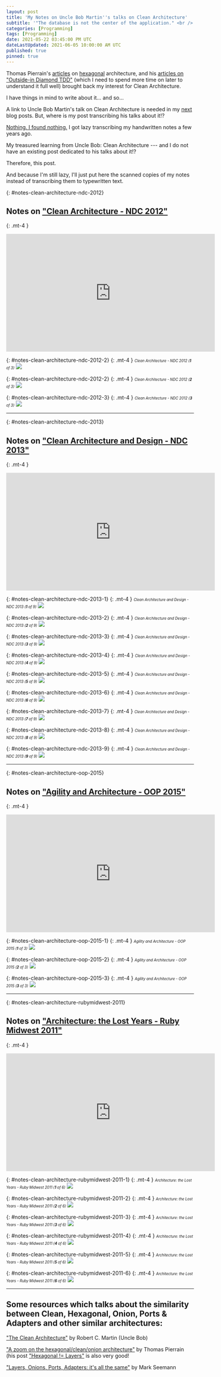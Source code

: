 ```yaml
---
layout: post
title: 'My Notes on Uncle Bob Martin''s talks on Clean Architecture'
subtitle: '"The database is not the center of the application." <br /> "The Web is a delivery mechanism." <br /> "The Web drove out of our range the architectural ideas Jacobson had given us."'
categories: [Programming]
tags: [Programming]
date: 2021-05-22 03:45:00 PM UTC
dateLastUpdated: 2021-06-05 10:00:00 AM UTC
published: true
pinned: true
---
```


<!-- Started May 22, 2021 5:30 AM Philippine Time -->
<!-- Updated June 5, 2021 6:00 PM Philippine Time -->

Thomas Pierrain's [articles](https://tpierrain.blogspot.com/2016/04/hexagonal-layers.html) on [hexagonal](https://tpierrain.blogspot.com/2013/08/a-zoom-on-hexagonalcleanonion.html) architecture, and his [articles on "Outside-in Diamond TDD"](https://tpierrain.blogspot.com/2021/03/outside-in-diamond-tdd-1-style-made.html) (which I need to spend more time on later to understand it full well) brought back my interest for Clean Architecture.

I have things in mind to write about it... and so...

A link to Uncle Bob Martin's talk on Clean Architecture is needed in my [next](/2021/05/30/clean-architecture-of-uncle-bob-martin-in-aspnet-mvc-web-api) blog posts. But, where is my post transcribing his talks about it!?

[Nothing. I found nothing.](/2017/04/15/agility-and-architecture-by-uncle-bob-martin-oop-2015-keynote/) I got lazy transcribing my handwritten notes a few years ago.

My treasured learning from Uncle Bob: Clean Architecture --- and I do not have an existing post dedicated to his talks about it!?

Therefore, this post.

And because I'm still lazy, I'll just put here the scanned copies of my notes instead of transcribing them to typewritten text.



<!-- 
In [an old blog post](/2017/04/15/agility-and-architecture-by-uncle-bob-martin-oop-2015-keynote/), I said that I will post my Uncle Bob Martin's talk "Architecture: The Lost Years". I got lazy transcribing my handwritten notes during that time, so... I do not have an existing post dedicated to Uncle Bob's Clean Architecture!!

But I need to link to those notes in my next blog post, so I will put my scanned handwritten notes here so I will have something to link to

 -->



<!--more-->

{: #notes-clean-architecture-ndc-2012}
## Notes on ["Clean Architecture - NDC 2012"](https://www.youtube.com/watch?v=Nltqi7ODZTM&ab_channel=gnbitcom)

{: .mt-4 }
<iframe width="560" height="315" src="https://www.youtube.com/embed/Nltqi7ODZTM" title="YouTube video player" frameborder="0" allow="accelerometer; autoplay; clipboard-write; encrypted-media; gyroscope; picture-in-picture" allowfullscreen></iframe>


{: #notes-clean-architecture-ndc-2012-2}
{: .mt-4 }
*<small><small>Clean Architecture - NDC 2012 (<strong>1</strong> of 3)</small></small>*
![](/images/2021/2021-05-23-notes-clean-architecture-ndc-2012-1.jpg)

{: #notes-clean-architecture-ndc-2012-2}
{: .mt-4 }
*<small><small>Clean Architecture - NDC 2012 (<strong>2</strong> of 3)</small></small>*
![](/images/2021/2021-05-23-notes-clean-architecture-ndc-2012-2.jpg)

{: #notes-clean-architecture-ndc-2012-3}
{: .mt-4 }
*<small><small>Clean Architecture - NDC 2012 (<strong>3</strong> of 3)</small></small>*
![](/images/2021/2021-05-23-notes-clean-architecture-ndc-2012-3.jpg)



-----

{: #notes-clean-architecture-ndc-2013}
## Notes on ["Clean Architecture and Design - NDC 2013"](https://www.youtube.com/watch?v=Nsjsiz2A9mg&ab_channel=gnbitcom)

{: .mt-4 }
<iframe width="560" height="315" src="https://www.youtube.com/embed/Nsjsiz2A9mg" title="YouTube video player" frameborder="0" allow="accelerometer; autoplay; clipboard-write; encrypted-media; gyroscope; picture-in-picture" allowfullscreen></iframe>


{: #notes-clean-architecture-ndc-2013-1}
{: .mt-4 }
*<small><small>Clean Architecture and Design - NDC 2013 (<strong>1</strong> of 9)</small></small>*
![](/images/2021/2021-05-23-notes-clean-architecture-ndc-2013-1.jpg)

{: #notes-clean-architecture-ndc-2013-2}
{: .mt-4 }
*<small><small>Clean Architecture and Design - NDC 2013 (<strong>2</strong> of 9)</small></small>*
![](/images/2021/2021-05-23-notes-clean-architecture-ndc-2013-2.jpg)

{: #notes-clean-architecture-ndc-2013-3}
{: .mt-4 }
*<small><small>Clean Architecture and Design - NDC 2013 (<strong>3</strong> of 9)</small></small>*
![](/images/2021/2021-05-23-notes-clean-architecture-ndc-2013-3.jpg)

{: #notes-clean-architecture-ndc-2013-4}
{: .mt-4 }
*<small><small>Clean Architecture and Design - NDC 2013 (<strong>4</strong> of 9)</small></small>*
![](/images/2021/2021-05-23-notes-clean-architecture-ndc-2013-4.jpg)

{: #notes-clean-architecture-ndc-2013-5}
{: .mt-4 }
*<small><small>Clean Architecture and Design - NDC 2013 (<strong>5</strong> of 9)</small></small>*
![](/images/2021/2021-05-23-notes-clean-architecture-ndc-2013-5.jpg)

{: #notes-clean-architecture-ndc-2013-6}
{: .mt-4 }
*<small><small>Clean Architecture and Design - NDC 2013 (<strong>6</strong> of 9)</small></small>*
![](/images/2021/2021-05-23-notes-clean-architecture-ndc-2013-6.jpg)

{: #notes-clean-architecture-ndc-2013-7}
{: .mt-4 }
*<small><small>Clean Architecture and Design - NDC 2013 (<strong>7</strong> of 9)</small></small>*
![](/images/2021/2021-05-23-notes-clean-architecture-ndc-2013-7.jpg)

{: #notes-clean-architecture-ndc-2013-8}
{: .mt-4 }
*<small><small>Clean Architecture and Design - NDC 2013 (<strong>8</strong> of 9)</small></small>*
![](/images/2021/2021-05-23-notes-clean-architecture-ndc-2013-8.jpg)

{: #notes-clean-architecture-ndc-2013-9}
{: .mt-4 }
*<small><small>Clean Architecture and Design - NDC 2013 (<strong>9</strong> of 9)</small></small>*
![](/images/2021/2021-05-23-notes-clean-architecture-ndc-2013-9.jpg)



-----

{: #notes-clean-architecture-oop-2015}
## Notes on ["Agility and Architecture - OOP 2015"](https://www.youtube.com/watch?v=0oGpWmS0aYQ&ab_channel=SIGSDATACOM)

{: .mt-4 }
<iframe width="560" height="315" src="https://www.youtube.com/embed/0oGpWmS0aYQ" title="YouTube video player" frameborder="0" allow="accelerometer; autoplay; clipboard-write; encrypted-media; gyroscope; picture-in-picture" allowfullscreen></iframe>


{: #notes-clean-architecture-oop-2015-1}
{: .mt-4 }
*<small><small>Agility and Architecture - OOP 2015 (<strong>1</strong> of 3)</small></small>*
![](/images/2021/2021-05-23-notes-clean-architecture-oop-2015-1.jpg)

{: #notes-clean-architecture-oop-2015-2}
{: .mt-4 }
*<small><small>Agility and Architecture - OOP 2015 (<strong>2</strong> of 3)</small></small>*
![](/images/2021/2021-05-23-notes-clean-architecture-oop-2015-2.jpg)

{: #notes-clean-architecture-oop-2015-3}
{: .mt-4 }
*<small><small>Agility and Architecture - OOP 2015 (<strong>3</strong> of 3)</small></small>*
![](/images/2021/2021-05-23-notes-clean-architecture-oop-2015-3.jpg)



-----

{: #notes-clean-architecture-rubymidwest-2011}
## Notes on ["Architecture: the Lost Years - Ruby Midwest 2011"](https://www.youtube.com/watch?v=WpkDN78P884&ab_channel=Confreaks)

{: .mt-4 }
<iframe width="560" height="315" src="https://www.youtube.com/embed/WpkDN78P884" title="YouTube video player" frameborder="0" allow="accelerometer; autoplay; clipboard-write; encrypted-media; gyroscope; picture-in-picture" allowfullscreen></iframe>


{: #notes-clean-architecture-rubymidwest-2011-1}
{: .mt-4 }
*<small><small>Architecture: the Lost Years - Ruby Midwest 2011 (<strong>1</strong> of 6)</small></small>*
![](/images/2021/2021-05-23-notes-clean-architecture-rubymidwest-2011-1.jpg)

{: #notes-clean-architecture-rubymidwest-2011-2}
{: .mt-4 }
*<small><small>Architecture: the Lost Years - Ruby Midwest 2011 (<strong>2</strong> of 6)</small></small>*
![](/images/2021/2021-05-23-notes-clean-architecture-rubymidwest-2011-2.jpg)

{: #notes-clean-architecture-rubymidwest-2011-3}
{: .mt-4 }
*<small><small>Architecture: the Lost Years - Ruby Midwest 2011 (<strong>3</strong> of 6)</small></small>*
![](/images/2021/2021-05-23-notes-clean-architecture-rubymidwest-2011-3.jpg)

{: #notes-clean-architecture-rubymidwest-2011-4}
{: .mt-4 }
*<small><small>Architecture: the Lost Years - Ruby Midwest 2011 (<strong>4</strong> of 6)</small></small>*
![](/images/2021/2021-05-23-notes-clean-architecture-rubymidwest-2011-4.jpg)

{: #notes-clean-architecture-rubymidwest-2011-5}
{: .mt-4 }
*<small><small>Architecture: the Lost Years - Ruby Midwest 2011 (<strong>5</strong> of 6)</small></small>*
![](/images/2021/2021-05-23-notes-clean-architecture-rubymidwest-2011-5.jpg)

{: #notes-clean-architecture-rubymidwest-2011-6}
{: .mt-4 }
*<small><small>Architecture: the Lost Years - Ruby Midwest 2011 (<strong>6</strong> of 6)</small></small>*
![](/images/2021/2021-05-23-notes-clean-architecture-rubymidwest-2011-6.jpg)




----------

## Some resources which talks about the similarity between Clean, Hexagonal, Onion, Ports & Adapters and other similar architectures:


["The Clean Architecture"](https://blog.cleancoder.com/uncle-bob/2012/08/13/the-clean-architecture.html) by Robert C. Martin (Uncle Bob)


["A zoom on the hexagonal/clean/onion architecture"](https://tpierrain.blogspot.com/2013/08/a-zoom-on-hexagonalcleanonion.html)  by Thomas Pierrain (his post ["Hexagonal != Layers"](https://tpierrain.blogspot.com/2016/04/hexagonal-layers.html) is also very good!


["Layers, Onions, Ports, Adapters: it's all the same"](https://blog.ploeh.dk/2013/12/03/layers-onions-ports-adapters-its-all-the-same/) by Mark Seemann











